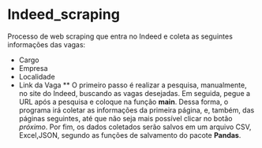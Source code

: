 # Indeed_scraping
Processo de web scraping que entra no Indeed e coleta as seguintes informações das vagas: 
- Cargo
- Empresa
- Localidade
- Link da Vaga
**
O primeiro passo é realizar a pesquisa, manualmente, no site do Indeed, buscando as vagas desejadas.
Em seguida, pegue a URL após a pesquisa e coloque na função **main**. Dessa forma, o programa irá coletar as informações da primeira página, e, também, das páginas seguintes, até que não seja mais possível clicar no botão *próximo*. 
Por fim, os dados coletados serão salvos em um arquivo CSV, Excel,JSON, segundo as funções de salvamento do pacote **Pandas**.

